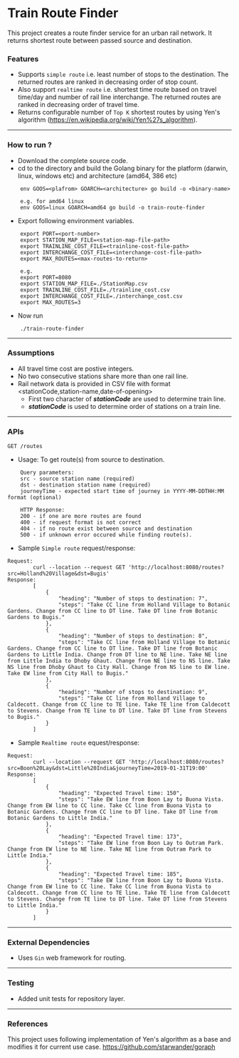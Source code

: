# Train Route Finder
This project creates a route finder service for an urban rail network. It returns shortest route between passed source and destination.

### Features
- Supports `simple route` i.e. least number of stops to the destination. The returned routes are ranked in decreasing order of stop count.
- Also support `realtime route` i.e. shortest time route based on travel time/day and number of rail line interchange. The returned routes are ranked in decreasing order of travel time.
- Returns configurable number of `Top K` shortest routes by using Yen's algorithm (https://en.wikipedia.org/wiki/Yen%27s_algorithm).
---

### How to run ?
* Download the complete source code.
* cd to the directory and build the Golang binary for the platform (darwin, linux, windows etc) and architecture (amd64, 386 etc)
```
    env GOOS=<plafrom> GOARCH=<architecture> go build -o <binary-name>

    e.g. for amd64 linux
    env GOOS=linux GOARCH=amd64 go build -o train-route-finder
```
* Export following environment variables.
```
    export PORT=<port-number>
    export STATION_MAP_FILE=<station-map-file-path>
    export TRAINLINE_COST_FILE=<trainline-cost-file-path>
    export INTERCHANGE_COST_FILE=<interchange-cost-file-path>
    export MAX_ROUTES=<max-routes-to-return>

    e.g.
    export PORT=8080
    export STATION_MAP_FILE=./StationMap.csv
    export TRAINLINE_COST_FILE=./trainline_cost.csv
    export INTERCHANGE_COST_FILE=./interchange_cost.csv
    export MAX_ROUTES=3
```
* Now run
```    
    ./train-route-finder
```
---

### Assumptions
- All travel time cost are postive integers.
- No two consecutive stations share more than one rail line.
- Rail network data is provided in CSV file with format <stationCode,station-name,date-of-opening>
    * First two character of **_stationCode_** are used to determine train line.
    * **_stationCode_** is used to determine order of stations on a train line.

---

### APIs
`GET /routes`
  * Usage: To get route(s) from source to destination.

```
    Query parameters:
    src - source station name (required)
    dst - destination station name (required)
    journeyTime - expected start time of journey in YYYY-MM-DDTHH:MM format (optional)

    HTTP Response:
    200 - if one are more routes are found
    400 - if request format is not correct
    404 - if no route exist between source and destination
    500 - if unknown error occured while finding route(s).
``` 
  * Sample `Simple route` request/response:
```
Request:
        curl --location --request GET 'http://localhost:8080/routes?src=Holland%20Village&dst=Bugis'
Response:
        [
            {
                "heading": "Number of stops to destination: 7",
                "steps": "Take CC line from Holland Village to Botanic Gardens. Change from CC line to DT line. Take DT line from Botanic Gardens to Bugis."
            },
            {
                "heading": "Number of stops to destination: 8",
                "steps": "Take CC line from Holland Village to Botanic Gardens. Change from CC line to DT line. Take DT line from Botanic Gardens to Little India. Change from DT line to NE line. Take NE line from Little India to Dhoby Ghaut. Change from NE line to NS line. Take NS line from Dhoby Ghaut to City Hall. Change from NS line to EW line. Take EW line from City Hall to Bugis."
            },
            {
                "heading": "Number of stops to destination: 9",
                "steps": "Take CC line from Holland Village to Caldecott. Change from CC line to TE line. Take TE line from Caldecott to Stevens. Change from TE line to DT line. Take DT line from Stevens to Bugis."
            }
        ]
```

  * Sample `Realtime route` equest/response:
```
Request:
        curl --location --request GET 'http://localhost:8080/routes?src=Boon%20Lay&dst=Little%20India&journeyTime=2019-01-31T19:00'
Response:
        [
            {
                "heading": "Expected Travel time: 150",
                "steps": "Take EW line from Boon Lay to Buona Vista. Change from EW line to CC line. Take CC line from Buona Vista to Botanic Gardens. Change from CC line to DT line. Take DT line from Botanic Gardens to Little India."
            },
            {
                "heading": "Expected Travel time: 173",
                "steps": "Take EW line from Boon Lay to Outram Park. Change from EW line to NE line. Take NE line from Outram Park to Little India."
            },
            {
                "heading": "Expected Travel time: 185",
                "steps": "Take EW line from Boon Lay to Buona Vista. Change from EW line to CC line. Take CC line from Buona Vista to Caldecott. Change from CC line to TE line. Take TE line from Caldecott to Stevens. Change from TE line to DT line. Take DT line from Stevens to Little India."
            }
        ]
```

---

### External Dependencies
- Uses `Gin` web framework for routing.
---

### Testing
- Added unit tests for repository layer.
---

### References
This project uses following implementation of Yen's algorithm as a base and modifies it for current use case.
https://github.com/starwander/goraph 
